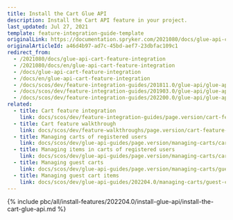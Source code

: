 ```yaml
---
title: Install the Cart Glue API
description: Install the Cart API feature in your project.
last_updated: Jul 27, 2021
template: feature-integration-guide-template
originalLink: https://documentation.spryker.com/2021080/docs/glue-api-cart-feature-integration
originalArticleId: a46d4b97-ad7c-45bd-aef7-23dbfac109c1
redirect_from:
  - /2021080/docs/glue-api-cart-feature-integration
  - /2021080/docs/en/glue-api-cart-feature-integration
  - /docs/glue-api-cart-feature-integration
  - /docs/en/glue-api-cart-feature-integration
  - /docs/scos/dev/feature-integration-guides/201811.0/glue-api/glue-api-cart-feature-integration.html
  - /docs/scos/dev/feature-integration-guides/201903.0/glue-api/glue-api-cart-feature-integration.html
  - /docs/scos/dev/feature-integration-guides/202200.0/glue-api/glue-api-cart-feature-integration.html
related:
  - title: Cart feature integration
    link: docs/scos/dev/feature-integration-guides/page.version/cart-feature-integration.html
  - title: Cart feature walkthrough
    link: docs/scos/dev/feature-walkthroughs/page.version/cart-feature-walkthrough/cart-feature-walkthrough.html
  - title: Managing carts of registered users
    link: docs/scos/dev/glue-api-guides/page.version/managing-carts/carts-of-registered-users/managing-carts-of-registered-users.html
  - title: Managing items in carts of registered users
    link: docs/scos/dev/glue-api-guides/page.version/managing-carts/carts-of-registered-users/managing-items-in-carts-of-registered-users.html
  - title: Managing guest carts
    link: docs/scos/dev/glue-api-guides/page.version/managing-carts/guest-carts/managing-guest-carts.html
  - title: Managing guest cart items
    link: docs/scos/dev/glue-api-guides/202204.0/managing-carts/guest-carts/managing-guest-cart-items.html
---
```


{% include pbc/all/install-features/202204.0/install-glue-api/install-the-cart-glue-api.md %} <!-- To edit, see /_includes/pbc/all/install-features/202204.0/install-glue-api/install-the-cart-glue-api.md -->
